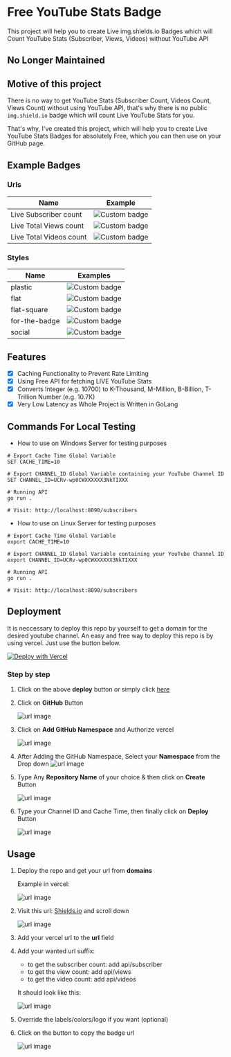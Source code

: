 # Free YouTube Stats Badge
This project will help you to create Live img.shields.io Badges which will Count YouTube Stats (Subscriber, Views, Videos) without YouTube API

## No Longer Maintained 

## Motive of this project
There is no way to get YouTube Stats (Subscriber Count, Videos Count, Views Count) without using YouTube API, that's why there is no public `img.shield.io` badge which will count Live YouTube Stats for you.

That's why, I've created this project, which will help you to create Live YouTube Stats Badges for absolutely Free, which you can then use on your GitHub page.

## Example Badges

### Urls

| Name                    | Example                                                                                                     |
| ----------------------- | ------------------------------------------------------------------------------------------------------------|
| Live Subscriber count   | ![Custom badge](https://img.shields.io/endpoint?url=https://youtube-badge-deploy.vercel.app/api/subscriber) |
| Live Total Views count  | ![Custom badge](https://img.shields.io/endpoint?url=https://youtube-badge-deploy.vercel.app/api/views)      | 
| Live Total Videos count | ![Custom badge](https://img.shields.io/endpoint?url=https://youtube-badge-deploy.vercel.app/api/videos)     | 

### Styles

| Name          | Examples                                                                                                                        |
| ------------- | ------------------------------------------------------------------------------------------------------------------------------- |
| plastic       | ![Custom badge](https://img.shields.io/endpoint?style=plastic&url=https://youtube-badge-deploy.vercel.app/api/subscriber)       |
| flat          | ![Custom badge](https://img.shields.io/endpoint?url=https://youtube-badge-deploy.vercel.app/api/subscriber)                     |
| flat-square   | ![Custom badge](https://img.shields.io/endpoint?style=flat-square&url=https://youtube-badge-deploy.vercel.app/api/subscriber)   |
| for-the-badge | ![Custom badge](https://img.shields.io/endpoint?style=for-the-badge&url=https://youtube-badge-deploy.vercel.app/api/subscriber) |
| social        | ![Custom badge](https://img.shields.io/endpoint?style=social&url=https://youtube-badge-deploy.vercel.app/api/subscriber)        |


## Features
* [X] Caching Functionality to Prevent Rate Limiting
* [X] Using Free API for fetching LIVE YouTube Stats
* [X] Converts Integer (e.g. 10700) to K-Thousand, M-Million, B-Billion, T-Trillion Number (e.g. 10.7K)
* [X] Very Low Latency as Whole Project is Written in GoLang

## Commands For Local Testing
* How to use on Windows Server for testing purposes
```
# Export Cache Time Global Variable
SET CACHE_TIME=10

# Export CHANNEL_ID Global Variable containing your YouTube Channel ID
SET CHANNEL_ID=UCRv-wp0CWXXXXXX3NkTIXXX  

# Running API
go run .

# Visit: http://localhost:8090/subscribers
```

* How to use on Linux Server for testing purposes
```
# Export Cache Time Global Variable
export CACHE_TIME=10

# Export CHANNEL_ID Global Variable containing your YouTube Channel ID
export CHANNEL_ID=UCRv-wp0CWXXXXXX3NkTIXXX

# Running API
go run .

# Visit: http://localhost:8090/subscribers
```

## Deployment
It is neccessary to deploy this repo by yourself to get a domain for the desired youtube channel.
An easy and free way to deploy this repo is by using vercel. Just use the button below.

[![Deploy with Vercel](https://vercel.com/button)](https://vercel.com/new/clone?envLink=https%3A%2F%2Fgithub.com%2FPushpenderIndia%2FFree_YouTube_Stats_Badge%23configuration&envDescription=Find%20information%20on%20how%20to%20get%20these%20in%20the%20readme&env=CHANNEL_ID%2CCACHE_TIME&repository-url=https%3A%2F%2Fgithub.com%2FPushpenderIndia%2FFree_YouTube_Stats_Badge)

### Step by step

1. Click on the above **deploy** button or simply click [here](https://vercel.com/new/clone?envLink=https%3A%2F%2Fgithub.com%2FPushpenderIndia%2FFree_YouTube_Stats_Badge%23configuration&envDescription=Find%20information%20on%20how%20to%20get%20these%20in%20the%20readme&env=CHANNEL_ID%2CCACHE_TIME&repository-url=https%3A%2F%2Fgithub.com%2FPushpenderIndia%2FFree_YouTube_Stats_Badge)

2. Click on **GitHub** Button

    ![url image](https://github.com/PushpenderIndia/Free_YouTube_Stats_Badge/blob/main/img/deploy1.PNG?raw=true)

3. Click on **Add GitHub Namespace** and Authorize vercel

    ![url image](https://github.com/PushpenderIndia/Free_YouTube_Stats_Badge/blob/main/img/deploy2.png?raw=true)

4. After Adding the GitHub Namespace, Select your **Namespace** from the Drop down
    ![url image](https://github.com/PushpenderIndia/Free_YouTube_Stats_Badge/blob/main/img/deploy3.png?raw=true)

5. Type Any **Repository Name** of your choice & then click on **Create** Button

    ![url image](https://github.com/PushpenderIndia/Free_YouTube_Stats_Badge/blob/main/img/deploy4.png?raw=true)

6. Type your Channel ID and Cache Time, then finally click on **Deploy** Button

    ![url image](https://github.com/PushpenderIndia/Free_YouTube_Stats_Badge/blob/main/img/deploy5.png?raw=true)

## Usage

1. Deploy the repo and get your url from **domains**

    Example in vercel:

    ![url image](https://github.com/PushpenderIndia/Free_YouTube_Stats_Badge/blob/main/img/usage1.png?raw=true)

2. Visit this url: [Shields.io](https://shields.io/endpoint) and scroll down

    ![url image](https://github.com/PushpenderIndia/Free_YouTube_Stats_Badge/blob/main/img/usage2.PNG?raw=true)

3. Add your vercel url to the **url** field
4. Add your wanted url suffix:
    - to get the subscriber count: add api/subscriber
    - to get the view count: add api/views
    - to get the video count: add api/videos

    It should look like this:

    ![url image](https://github.com/PushpenderIndia/Free_YouTube_Stats_Badge/blob/main/img/usage3.png?raw=true)

5. Override the labels/colors/logo if you want (optional)
6. Click on the button to copy the badge url

    ![url image](https://github.com/PushpenderIndia/Free_YouTube_Stats_Badge/blob/main/img/usage4.png?raw=true)



